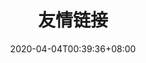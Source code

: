 ---
title: "友情链接"
date: 2020-04-04T00:39:36+08:00
dropCap: false
displayCopyright: false
toc: false
description: "幸得明灯，引我前行"
---
